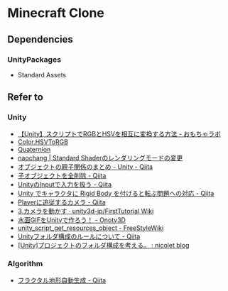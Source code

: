 # Minecraft Clone

## Dependencies

### UnityPackages

* Standard Assets

## Refer to

### Unity

* [【Unity】スクリプトでRGBとHSVを相互に変換する方法 - おもちゃラボ](http://nn-hokuson.hatenablog.com/entry/2017/04/12/194631)
* [Color.HSVToRGB](https://docs.unity3d.com/jp/540/ScriptReference/Color.HSVToRGB.html)
* [Quaternion](http://spi8823.hatenablog.com/entry/2015/05/31/025903)
* [naochang | Standard Shaderのレンダリングモードの変更](http://naochang.me/?p=482)
* [オブジェクトの親子関係のまとめ - Unity - Qiita](http://qiita.com/hiroyuki7/items/95c66aee26115cf24a19)
* [子オブジェクトを全削除 - Qiita](http://qiita.com/satotin/items/84433754553074ae7e71)
* [UnityのInputで入力を扱う - Qiita](http://qiita.com/yando/items/c406690c9ad87ecfc8e5)
* [Unity でキャラクタに Rigid Body を付けると転ぶ問題への対応 - Qiita](http://qiita.com/_meki/items/5c1df1804d009ec1393e)
* [Playerに追従するカメラ - Qiita](http://qiita.com/valbeat/items/bab5cb649fe0cf6756d4)
* [3.カメラを動かす · unity3d-jp/FirstTutorial Wiki](https://github.com/unity3d-jp/FirstTutorial/wiki/3.%E3%82%AB%E3%83%A1%E3%83%A9%E3%82%92%E5%8B%95%E3%81%8B%E3%81%99)
* [水面GIFをUnityで作ろう！ - Onoty3D](http://onoty3d.hatenablog.com/entry/2015/11/25/190833)
* [unity_script_get_resources_object - FreeStyleWiki](http://ft-lab.ne.jp/cgi-bin-unity/wiki.cgi?page=unity%5Fscript%5Fget%5Fresources%5Fobject)
* [Unityフォルダ構成のルールについて - Qiita](http://qiita.com/takish/items/8608ba9070755da3ae6d)
* [[Unity]プロジェクトのフォルダ構成を考える。 : nicolet blog](http://nicoco.blog.jp/archives/2348774.html)

### Algorithm

* [フラクタル地形自動生成 - Qiita](http://qiita.com/keny30827/items/f4e29a4a90779cf94da6#%E4%B8%AD%E7%82%B9%E5%A4%89%E4%BD%8D%E6%B3%95)
